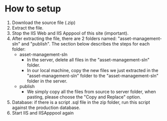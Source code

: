 # How to setup
1. Download the source file (.zip)
2. Extract the file.
3. Stop the IIS Web and IIS Apppool of this site (important).
4. After extracting the file, there are 2 folders named: "asset-management-sln" and "publish". The section below describes the steps for each folder:
   - asset-management-sln
     - In the server, delete all files in the "asset-management-sln" folder.
     - In our local machine, copy the new files we just extracted in the "asset-management-sln" folder to the "asset-management-sln" folder in the server.
   - publish
     - We simply copy all the files from source to server folder, when pasting, please choose the "Copy and Replace" option.
5. Database: if there is a script .sql file in the zip folder, run this script against the production database.
6. Start IIS and IISApppool again
